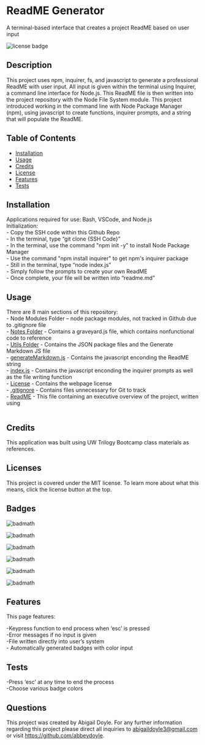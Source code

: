 
  
  # ReadME Generator


  A terminal-based interface that creates a project ReadME based on user input

  ![license badge](https://img.shields.io/badge/License-MIT-pink)



  ## Description

  This project uses npm, inquirer, fs, and javascript to generate a professional ReadME with user input. All input is given within the terminal using Inquirer, a command line interface for Node.js. This ReadME file is then written into the project repository with the Node File System module. This project introduced working in the command line with Node Package Manager (npm), using javascript to create functions, inquirer prompts, and a string that will populate the ReadME. 



  ## Table of Contents

  - [Installation](#installation)
  - [Usage](#usage)
  - [Credits](#credits)
  - [License](#license)
  - [Features](#features)
  - [Tests](#tests)


  ## Installation

  Applications required for use: Bash, VSCode, and Node.js <br> Initialization: <br> - Copy the SSH code within this Github Repo <br> - In the terminal, type “git clone {SSH Code}” <br> - In the terminal, use the command "npm init -y" to install Node Package Manager <br> - Use the command "npm install inquirer" to get npm's inquirer package <br> - Still in the terminal, type “node index.js” <br> - Simply follow the prompts to create your own ReadME <br> - Once complete, your file will be written into “readme.md”


  ## Usage

  There are 8 main sections of this repository: <br> - Node Modules Folder – node package modules, not tracked in Github due to .gitignore file <br> - [Notes Folder]( https://github.com/abbeydoyle/readme-generator/tree/main/notes) - Contains a graveyard.js file, which contains nonfunctional code to reference <br> - [Utils Folder]( https://github.com/abbeydoyle/readme-generator/tree/main/utils) - Contains the JSON package files and the Generate Markdown JS file <br> - [generateMarkdown.js]( https://github.com/abbeydoyle/readme-generator/blob/main/utils/generateMarkdown.js) - Contains the javascript enconding the ReadME string <br> - [index.js]( https://github.com/abbeydoyle/readme-generator/blob/main/index.js) - Contains the javascript enconding the inquirer prompts as well as the file writing function <br> - [License]( https://github.com/abbeydoyle/readme-generator/blob/main/LICENSE) - Contains the webpage license <br> - [.gitignore]( https://github.com/abbeydoyle/readme-generator/blob/main/.gitignore) - Contains files unnecessary for Git to track <br> - [ReadME]( https://github.com/abbeydoyle/readme-generator/blob/main/README.md) - This file containing an executive overview of the project, written using
  
  <img alt="" src = "./notes/images/readmegen.gif">

  ## Credits

  This application was built using UW Trilogy Bootcamp class materials as references.


  ## Licenses

  This project is covered under the MIT license. To learn more about what this means, click the license button at the top.



  ## Badges

  ![badmath](https://img.shields.io/github/repo-size/abbeydoyle/readme-generator?color=pink&style=plastic)

  ![badmath](https://img.shields.io/github/issues-closed-raw/abbeydoyle/readme-generator?color=pink&style=plastic)

  ![badmath](https://img.shields.io/github/issues-raw/abbeydoyle/readme-generator?color=pink&style=plastic)

  ![badmath](https://img.shields.io/github/license/abbeydoyle/readme-generator?color=pink&style=plastic)

  ![badmath](https://img.shields.io/github/last-commit/abbeydoyle/readme-generator?color=pink&style=plastic)

  ![badmath](https://img.shields.io/maintenance/yes/2022?color=pink&style=plastic)


  ## Features

  This page features: 

   -Keypress function to end process when ‘esc’ is pressed <br> -Error messages if no input is given <br> -File written directly into user’s system <br> - Automatically generated badges with color input

  ## Tests

   -Press ‘esc’ at any time to end the process <br> -Choose various badge colors


  ## Questions

  This project was created by Abigail Doyle. For any further information regarding this project please direct all inquiries to abigaildoyle3@gmail.com or visit https://github.com/abbeydoyle.

